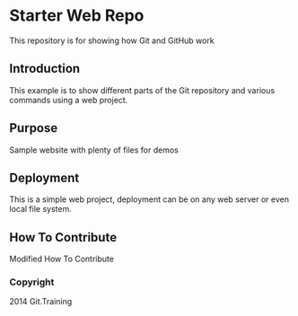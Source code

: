 # Starter Web Repo

This repository is for showing how Git and GitHub work

## Introduction

This example is to show different parts of the Git 	repository and various commands using a web project.

## Purpose

Sample website with plenty of files for demos

## Deployment

This is a simple web project, deployment  can be on any web server or even local file system.

## How To Contribute

Modified How To Contribute

### Copyright

2014 Git.Training